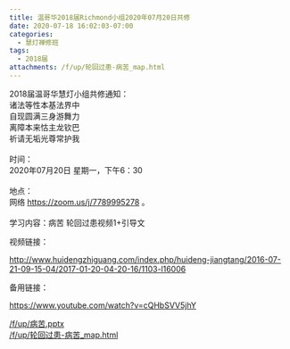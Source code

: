 ```yaml
---
title: 温哥华2018届Richmond小组2020年07月20日共修
date: 2020-07-18 16:02:03-07:00
categories:
  - 慧灯禅修班
tags:
  - 2018届
attachments: /f/up/轮回过患-病苦_map.html
---
```

2018届温哥华慧灯小组共修通知：\
诸法等性本基法界中\
自现圆满三身游舞力\
离障本来怙主龙钦巴\
祈请无垢光尊常护我\
\
时间：\
2020年07月20日 星期一，下午6：30\
\
地点：\
网络 <https://zoom.us/j/7789995278> 。\
\
学习内容：病苦 轮回过患视频1+引导文 

视频链接：

<!--StartFragment-->

<http://www.huidengzhiguang.com/index.php/huideng-jiangtang/2016-07-21-09-15-04/2017-01-20-04-20-16/1103-l16006>

<!--EndFragment-->

备用链接：

<!--StartFragment-->

<https://www.youtube.com/watch?v=cQHbSVV5jhY>

<!--EndFragment-->

[/f/up/病苦.pptx](https://hdvblob.blob.core.windows.net/hdv/f/up/病苦.pptx)  
[/f/up/轮回过患-病苦_map.html](https://hdvblob.blob.core.windows.net/hdv/f/up/轮回过患-病苦_map.html)